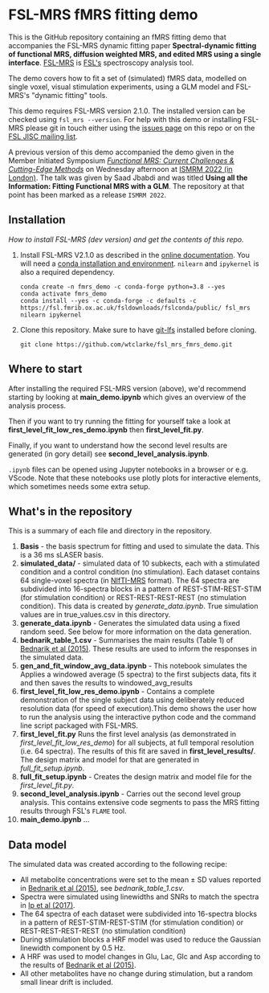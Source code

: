 # FSL-MRS fMRS fitting demo

This is the GitHub repository containing an fMRS fitting demo that accompanies the FSL-MRS dynamic fitting paper __Spectral-dynamic fitting of functional MRS, diffusion weighted MRS, and edited MRS using a single interface__. [FSL-MRS](https://open.win.ox.ac.uk/pages/fsl/fsl_mrs/) is [FSL's](https://fsl.fmrib.ox.ac.uk/fsl/fslwiki) spectroscopy analysis tool. 

The demo covers how to fit a set of (simulated) fMRS data, modelled on single voxel, visual stimulation experiments, using a GLM model and FSL-MRS's "dynamic fitting" tools.

This demo requires FSL-MRS version 2.1.0. The installed version can be checked using `fsl_mrs --version`. For help with this demo or installing FSL-MRS please git in touch either using the [issues page](https://github.com/wtclarke/fsl_mrs_fmrs_demo/issues) on this repo or on the [FSL JISC mailing list](mailto:FSL@JISCMAIL.AC.UK).

A previous version of this demo accompanied the demo given in the Member Initiated Symposium [_Functional MRS: Current Challenges & Cutting-Edge Methods_](https://submissions.mirasmart.com/ISMRM2022/Itinerary/ConferenceMatrixEventDetail.aspx?ses=MIS-08)
on Wednesday afternoon at [ISMRM 2022 (in London)](https://www.ismrm.org/22m/). The talk was given by Saad Jbabdi and was titled __Using all the Information: Fitting Functional MRS with a GLM__. The repository at that point has been marked as a release `ISMRM 2022`.


## Installation
_How to install FSL-MRS (dev version) and get the contents of this repo._

1. Install FSL-MRS V2.1.0 as described in the [online documentation](https://open.win.ox.ac.uk/pages/fsl/fsl_mrs/install.html). You will need a [conda installation and environment](https://open.win.ox.ac.uk/pages/fsl/fsl_mrs/conda.html#conda). `nilearn` and `ipykernel` is also a required dependency.
    ```
    conda create -n fmrs_demo -c conda-forge python=3.8 --yes
    conda activate fmrs_demo
    conda install --yes -c conda-forge -c defaults -c https://fsl.fmrib.ox.ac.uk/fsldownloads/fslconda/public/ fsl_mrs nilearn ipykernel 
    ```

2. Clone this repository. Make sure to have [git-lfs](https://git-lfs.com/) installed before cloning.
    ```
    git clone https://github.com/wtclarke/fsl_mrs_fmrs_demo.git
    ```

## Where to start
After installing the required FSL-MRS version (above), we'd recommend starting by looking at __main_demo.ipynb__ which gives an overview of the analysis process.

Then if you want to try running the fitting for yourself take a look at __first_level_fit_low_res_demo.ipynb__ then __first_level_fit.py__. 

Finally, if you want to understand how the second level results are generated (in gory detail) see __second_level_analysis.ipynb__.

`.ipynb` files can be opened using Jupyter notebooks in a browser or e.g. VScode. Note that these notebooks use plotly plots for interactive elements, which sometimes needs some extra setup.

## What's in the repository
This is a summary of each file and directory in the repository. 

1. __Basis__ - the basis spectrum for fitting and used to simulate the data. This is a 36 ms sLASER basis.
2. __simulated_data/__ - simulated data of 10 subkects, each with a stimulated condition and a control condition (no stimulation). Each dataset contains 64 single-voxel spectra (in [NIfTI-MRS](https://github.com/wtclarke/mrs_nifti_standard) format). The 64 spectra are subdivided into 16-spectra blocks in a pattern of REST-STIM-REST-STIM (for stimulation condition) or REST-REST-REST-REST (no stimulation condition). This data is created by _generate_data.ipynb_. True simulation values are in true_values.csv in this directory.
3. __generate_data.ipynb__ - Generates the simulated data using a fixed random seed. See below for more information on the data generation.
4. __bednarik_table_1.csv__ - Summarises the main results (Table 1) of [Bednarik et al (2015)](https://journals.sagepub.com/doi/10.1038/jcbfm.2014.233). These results are used to inform the responses in the simulated data.
5. __gen_and_fit_window_avg_data.ipynb__ - This notebook simulates the Applies a windowed average (5 spectra) to the first subjects data, fits it and then saves the results to windowed_avg_results
6. __first_level_fit_low_res_demo.ipynb__ - Contains a complete demonstration of the single subject data using deliberately reduced resolution data (for speed of execution).This demo shows the user how to run the analysis using the interactive python code and the command line script packaged with FSL-MRS.
7. __first_level_fit.py__ Runs the first level analysis (as demonstrated in _first_level_fit_low_res_demo_) for all subjects, at full temporal resolution (i.e. 64 spectra). The results of this fit are saved in __first_level_results/__.
The design matrix and model for that are generated in _full_fit_setup.ipynb_.
8. __full_fit_setup.ipynb__ - Creates the design matrix and model file for the _first_level_fit.py_.
9. __second_level_analysis.ipynb__ -  Carries out the second level group analysis. This contains extensive code segments to pass the MRS fitting results through FSL's `FLAME` tool.
10. __main_demo.ipynb__ ...

## Data model
The simulated data was created according to the following recipe:

- All metabolite concentrations were set to the mean ± SD values reported in [Bednarik et al (2015)](https://journals.sagepub.com/doi/10.1038/jcbfm.2014.233), see _bednarik_table_1.csv_.
- Spectra were simulated using linewidths and SNRs to match the spectra in [Ip et al (2017)](https://doi.org/10.1016/j.neuroimage.2017.04.030).
- The 64 spectra of each dataset were subdivided into 16-spectra blocks in a pattern of REST-STIM-REST-STIM (for stimulation condition) or REST-REST-REST-REST (no stimulation condition)
- During stimulation blocks a HRF model was used to reduce the Gaussian linewidth component by 0.5 Hz.
- A HRF was used to model changes in Glu, Lac, Glc and Asp according to the results of [Bednarik et al (2015)](https://journals.sagepub.com/doi/10.1038/jcbfm.2014.233).
- All other metabolites have no change during stimulation, but a random small linear drift is included.